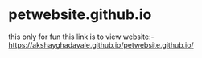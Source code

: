# petwebsite.github.io
this only for fun
this link is to view website:-https://akshayghadavale.github.io/petwebsite.github.io/
